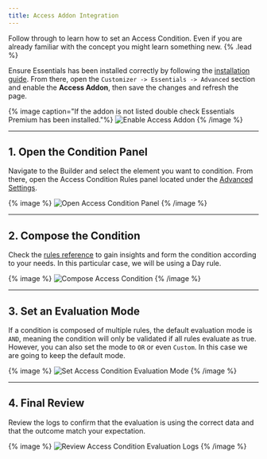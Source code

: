 ```yaml
---
title: Access Addon Integration
---
```


Follow through to learn how to set an Access Condition. Even if you are already familiar with the concept you might learn something new. {% .lead %}

Ensure Essentials has been installed correctly by following the [installation guide](/next/essentials-for-yoothemepro/integration#installation). From there, open the `Customizer -> Essentials -> Advanced` section and enable the **Access Addon**, then save the changes and refresh the page.

{% image caption="If the addon is not listed double check Essentials Premium has been installed."%}
![Enable Access Addon](/next/assets/ytp/access/integration/enable-addon.gif)
{% /image %}

---

## 1. Open the Condition Panel

Navigate to the Builder and select the element you want to condition. From there, open the Access Condition Rules panel located under the [Advanced Settings](https://yootheme.com/support/yootheme-pro/joomla/elements).

{% image %}
![Open Access Condition Panel](/next/assets/ytp/access/integration/open-condition-panel.gif)
{% /image %}

---

## 2. Compose the Condition

Check the [rules reference](./rules) to gain insights and form the condition according to your needs. In this particular case, we will be using a Day rule.

{% image %}
![Compose Access Condition](/next/assets/ytp/access/integration/compose-condition.gif)
{% /image %}

---

## 3. Set an Evaluation Mode

If a condition is composed of multiple rules, the default evaluation mode is `AND`, meaning the condition will only be validated if all rules evaluate as true. However, you can also set the mode to `OR` or even `Custom`. In this case we are going to keep the default mode.

{% image %}
![Set Access Condition Evaluation Mode](/next/assets/ytp/access/integration/set-evaluation-mode.gif)
{% /image %}

---

## 4. Final Review

Review the logs to confirm that the evaluation is using the correct data and that the outcome match your expectation.

{% image %}
![Review Access Condition Evaluation Logs](/next/assets/ytp/access/integration/review-evaluation-logs.gif)
{% /image %}
